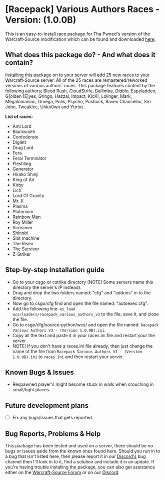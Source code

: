 # [Racepack] Various Authors Races - Version: (1.0.0B)
This is an easy-to-install race package for Tha Pwned's version of the Warcraft-Source modification which can be found and downloaded [here](https://github.com/ThaPwned/WCS).


## What does this package do? - And what does it contain?
Installing this package on to your server will add 25 new races to your Warcraft-Source server.
All of the 25 races are remastered/reworked versions of various authors' races. This package features content by the following authors; Blood Rush, CloudStrife, Dallimba, $Diablo$, Espeladden, G]olden [E]yes, Gringo, Hazzal, Impact, KicK!, Lolinger, Mark, Megalomaniac, Omega, Polis, Psycho, Pushock, Raven Chancellor, Sirr John, TweakIce, Unkn0wn and Yttriot.



**List of races:**
- Anti Lord
- Blacksmith
- Confederate
- Diglett
- Drug Lord
- Fera
- Feral Terminator
- Fleshling
- Generator
- Hirako Shinji
- King of Air
- Kirby
- Lich
- Lord Of Gravity
- Mr. X
- Plasma
- Plutonium
- Rainbow Man
- Roy Miller
- Screamer
- Shinobi
- Slot machine
- The Risen
- The Survivor
- Z-Striker


## Step-by-step installation guide
- Go to your csgo or cstrike directory (NOTE! Some servers name this directory the server's IP instead).
- Drag and drop the two folders named: "cfg" and "addons" in to the directory.
- Now go to csgo/cfg find and open the file named: "autoexec.cfg".
- Add the following line: ```es_load wcs/loaders/racepack_various_authors_v3``` to the file, save it, and close the file.
- Go to csgo/cfg/source-python/wcs/ and open the file named: ```Racepack Various Authors V3 - (Version 1.0.0B).ini```.
- Copy all the text and paste it in your races.ini file and restart your the server.
- NOTE! If you don't have a races.ini file already, then just change the name of the file from ```Racepack Various Authors V3 - (Version 1.0.0B).ini``` to ```races.ini``` and then restart your server.


## Known Bugs & Issues
- Respawned player's might become stuck in walls when crouching in small/tight places.


## Future development plans
- [ ] Fix any bugs/issues that gets reported.


## Bug Reports, Problems & Help
This package has been tested and used on a server, there should be no bugs or issues aside from the known ones found here.
Should you run in to a bug that isn't listed here, then please report it in our [Discord's](https://discord.gg/2DnAXkF) bug channel then I'll look in to it, find a solution and include it in an update.
If you're having trouble installing the package, you can also get assistance either on the [Warcraft-Source Forum](http://warcraft-source.com/) or on our [Discord](https://discord.gg/2DnAXkF).

